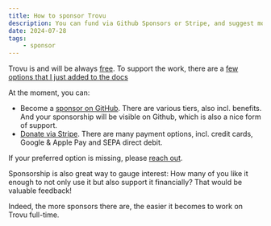 ```yaml
---
title: How to sponsor Trovu
description: You can fund via Github Sponsors or Stripe, and suggest more options.
date: 2024-07-28
tags:
    - sponsor
---
```


Trovu is and will be always [free](https://github.com/trovu/trovu/blob/master/LICENSE). To support the work, there are a [few options that I just added to the docs](https://trovu.net/docs/#sponsor)

At the moment, you can:

-   Become a [sponsor on GitHub](https://github.com/sponsors/trovu). There are various tiers, also incl. benefits. And your sponsorship will be visible on Github, which is also a nice form of support.
-   [Donate via Stripe](https://donate.stripe.com/8wM28saBA8jlays7st). There are many payment options, incl. credit cards, Google & Apple Pay and SEPA direct debit.

If your preferred option is missing, please [reach out](https://trovu.net/docs/users/support/).

Sponsorship is also great way to gauge interest: How many of you like it enough to not only use it but also support it financially? That would be valuable feedback!

Indeed, the more sponsors there are, the easier it becomes to work on Trovu full-time.
